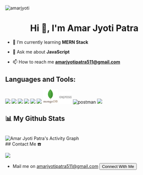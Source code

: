 <img align="center" src="https://www.mygo.ge/uploads/blog/1584023795.jpg" alt="amarjyoti" />

<h1 align="center">Hi 👋, I'm  Amar Jyoti Patra</h1>

- 🌱 I’m currently learning **MERN Stack**

- 💬 Ask me about **JavaScript**

- 📫 How to reach me **amarjyotipatra511@gmail.com**

## Languages and Tools:

<p align="left"> 
<img src="https://img.icons8.com/color/48/000000/html-5.png"/>  
    <img src="https://img.icons8.com/color/48/000000/css3.png"/>
   <img src="https://img.icons8.com/color/48/000000/javascript.png"/>
  <img src="https://img.icons8.com/color/48/000000/react-native.png"/>
    <img src="https://img.icons8.com/color/48/000000/redux.png"/>
     <img src="https://img.icons8.com/color/48/000000/nodejs.png"/>
    <img src="https://raw.githubusercontent.com/devicons/devicon/master/icons/mongodb/mongodb-original-wordmark.svg" alt="mongodb" width="48" height="48"/>
     <img src="https://raw.githubusercontent.com/devicons/devicon/master/icons/express/express-original-wordmark.svg" alt="express" width="40" height="40"/> 
  <img src="https://www.vectorlogo.zone/logos/getpostman/getpostman-icon.svg" alt="postman" width="45" height="45"/> 
   <img src="https://img.icons8.com/color/48/000000/git.png"/> 
  
</p>

## 📊 My Github Stats

<br/>
<img alt="Amar Jyoti Patra's Activity Graph" src="https://activity-graph.herokuapp.com/graph?username=amarjyotipatra&bg_color=0D1117&color=5BCDEC&line=5BCDEC&point=FFFFFF&hide_border=true" />

<br/>
## Contact Me ☎️
<p align="left">

<a href = "https://www.linkedin.com/in/amar-jyoti-patra-28a610207/"><img src="https://img.icons8.com/fluent/48/000000/linkedin.png"/></a>
 * Mail me on amarjyotipatra511@gmail.com
    <button href="https://amarjyotipatra-portfolio.netlify.app">Connect With Me</button>
</p>

